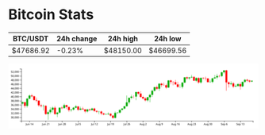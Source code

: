 # Bitcoin Stats

BTC/USDT|24h change|24h high|24h low|
|---|---|---|---|
|$47686.92|-0.23%|$48150.00|$46699.56|

<img src="./chart.svg">
